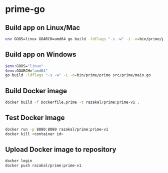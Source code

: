 # prime-go

## Build app on Linux/Mac
```bash
env GOOS=linux GOARCH=amd64 go build -ldflags "-s -w" -i -o=bin/prime/prime src/prime/main.go
```

## Build app on Windows
```bash
$env:GOOS="linux" 
$env:GOARCH="amd64" 
go build -ldflags "-s -w" -i -o=bin/prime/prime src/prime/main.go
```

## Build Docker image
```bash
docker build -f Dockerfile.prime -t razakal/prime:prime-v1 .
```

## Test Docker image
```bash
docker run -p 8080:8080 razakal/prime:prime-v1
docker kill <container id>
```

## Upload Docker image to repository
```bash
docker login
docker push razakal/prime:prime-v1
```